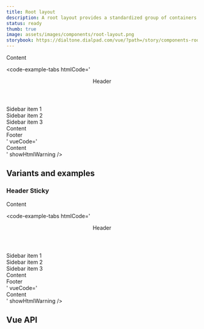 ```yaml
---
title: Root layout
description: A root layout provides a standardized group of containers to display content at the root level.
status: ready
thumb: true
image: assets/images/components/root-layout.png
storybook: https://dialtone.dialpad.com/vue/?path=/story/components-root-layout--default
---
```


<code-well-header>
<dt-root-layout
  :fixed="false"
  class="d-w100p d-h332"
>
  <template
    #header
  >
    <div class="d-h64 d-bgc-purple-100">Header</div>
  </template>
  <template
    #sidebar
  >
    <div class="d-w128 d-h100p d-bgc-black-100"><div>Sidebar item 1</div><div>Sidebar item 2</div><div>Sidebar item 3</div></div>
  </template>
  <div class="d-bgc-green-100 d-w100p d-h100p">Content</div>
  <template
    #footer
  >
    <div class="d-h64 d-bgc-gold-100">Footer</div>
  </template>
</dt-root-layout>
</code-well-header>

<code-example-tabs
htmlCode='
<div class="root-layout d-root-layout d-w100p d-h332">
  <header class="d-root-layout__header"><div class="d-h64 d-bgc-purple-100">Header</div></header>
  <aside tabindex="0" class="d-root-layout__sidebar">
    <div class="d-w128 d-h100p d-bgc-black-100">
      <div>Sidebar item 1</div>
      <div>Sidebar item 2</div>
      <div>Sidebar item 3</div>
    </div>
  </aside>
  <main class="d-root-layout__content" tabindex="0"><div class="d-bgc-green-100 d-w100p d-h100p">Content</div></main>
  <footer class="d-root-layout__footer"><div class="d-h64 d-bgc-gold-100">Footer</div></footer>
</div>
'
vueCode='
<dt-root-layout
  :fixed="false"
  class="d-w100p d-h332"
>
  <template
    #header
  >
    <div class="d-h64 d-bgc-purple-100">Header</div>
  </template>
  <template
    #sidebar
  >
    <div class="d-w128 d-h100p d-bgc-black-100"><div>Sidebar item 1</div><div>Sidebar item 2</div><div>Sidebar item 3</div></div>
  </template>
  <div class="d-bgc-green-100 d-w100p d-h100p">Content</div>
  <template
    #footer
  >
    <div class="d-h64 d-bgc-gold-100">Footer</div>
  </template>
</dt-root-layout>
'
showHtmlWarning />

## Variants and examples

### Header Sticky

<div
  class="d-h332 d-of-scroll"
>
  <dt-root-layout
    header-sticky
    class="d-w100p d-h332"
  >
    <template
      #header
    >
      <div class="d-h64 d-bgc-purple-100">Header</div>
    </template>
    <template
      #sidebar
    >
      <div class="d-w128 d-h100p d-bgc-black-100"><div>Sidebar item 1</div><div>Sidebar item 2</div><div>Sidebar item 3</div></div>
    </template>
      <div class="d-bgc-green-100 d-w100p d-h100p">Content</div>
    <template
      #footer
    >
      <div class="d-h64 d-bgc-gold-100">Footer</div>
    </template>
  </dt-root-layout>
</div>

<code-example-tabs
htmlCode='
<div class="d-h332 d-of-scroll">
  <div class="root-layout d-root-layout d-root-layout--fixed d-w100p d-h332">
    <header class="d-root-layout__header d-root-layout__header--sticky"><div class="d-h64 d-bgc-purple-100">Header</div></header>
    <aside tabindex="0" class="d-root-layout__sidebar">
      <div class="d-w128 d-h100p d-bgc-black-100">
        <div>Sidebar item 1</div>
        <div>Sidebar item 2</div>
        <div>Sidebar item 3</div>
      </div>
    </aside>
    <main class="d-root-layout__content" tabindex="0"><div class="d-bgc-green-100 d-w100p d-h100p">Content</div></main>
    <footer class="d-root-layout__footer"><div class="d-h64 d-bgc-gold-100">Footer</div></footer>
  </div>
</div>
'
vueCode='
<div
  class="d-h332 d-of-scroll"
>
  <dt-root-layout
    header-sticky
    class="d-w100p d-h332"
  >
    <template
      #header
    >
      <div class="d-h64 d-bgc-purple-100">Header</div>
    </template>
    <template
      #sidebar
    >
      <div class="d-w128 d-h100p d-bgc-black-100"><div>Sidebar item 1</div><div>Sidebar item 2</div><div>Sidebar item 3</div></div>
    </template>
      <div class="d-bgc-green-100 d-w100p d-h100p">Content</div>
    <template
      #footer
    >
      <div class="d-h64 d-bgc-gold-100">Footer</div>
    </template>
  </dt-root-layout>
</div>
'
showHtmlWarning />

## Vue API

<component-vue-api component-name="rootlayout" />
